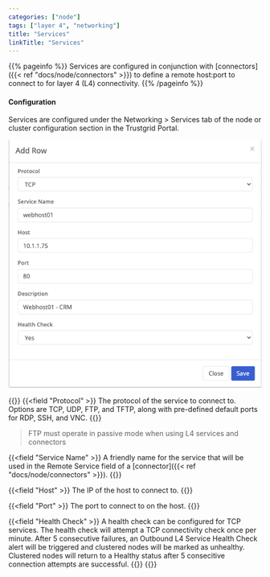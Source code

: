 ```yaml
---
categories: ["node"]
tags: ["layer 4", "networking"]
title: "Services"
linkTitle: "Services"
---
```


{{% pageinfo %}}
Services are configured in conjunction with [connectors]({{< ref "docs/node/connectors" >}}) to define a remote host:port to connect to for layer 4 (L4) connectivity.
{{% /pageinfo %}}

#### Configuration

Services are configured under the Networking > Services tab of the node or cluster configuration section in the Trustgrid Portal.

![Layer 4 - Add a service](service.png)

{{<fields>}}
{{<field "Protocol" >}}
The protocol of the service to connect to. Options are TCP, UDP, FTP, and TFTP, along with pre-defined default ports for RDP, SSH, and VNC.
{{</field >}}

> FTP must operate in passive mode when using L4 services and connectors

{{<field "Service Name" >}}
A friendly name for the service that will be used in the Remote Service field of a [connector]({{< ref "docs/node/connectors" >}}).
{{</field >}}

{{<field "Host" >}}
The IP of the host to connect to.
{{</field >}}

{{<field "Port" >}}
The port to connect to on the host.
{{</field >}}

{{<field "Health Check" >}}
A health check can be configured for TCP services. The health check will attempt a TCP connectivity check once per minute. After 5 consecutive failures, an Outbound L4 Service Health Check alert will be triggered and clustered nodes will be marked as unhealthy. Clustered nodes will return to a Healthy status after 5 consecitive connection attempts are successful.
{{</field >}}
{{</fields>}}
